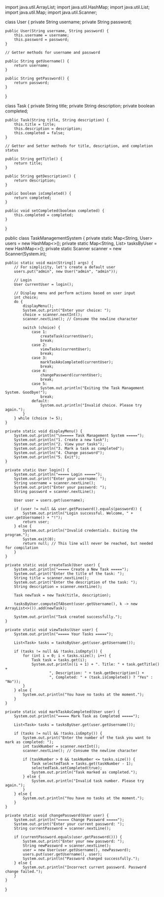 import java.util.ArrayList;
import java.util.HashMap;
import java.util.List;
import java.util.Map;
import java.util.Scanner;

class User {
    private String username;
    private String password;

    public User(String username, String password) {
        this.username = username;
        this.password = password;
    }

    // Getter methods for username and password

    public String getUsername() {
        return username;
    }

    public String getPassword() {
        return password;
    }
}

class Task {
    private String title;
    private String description;
    private boolean completed;

    public Task(String title, String description) {
        this.title = title;
        this.description = description;
        this.completed = false;
    }

    // Getter and Setter methods for title, description, and completion status

    public String getTitle() {
        return title;
    }

    public String getDescription() {
        return description;
    }

    public boolean isCompleted() {
        return completed;
    }

    public void setCompleted(boolean completed) {
        this.completed = completed;
    }
}

public class TaskManagementSystem {
    private static Map<String, User> users = new HashMap<>();
    private static Map<String, List<Task>> tasksByUser = new HashMap<>();
    private static Scanner scanner = new Scanner(System.in);

    public static void main(String[] args) {
        // For simplicity, let's create a default user
        users.put("admin", new User("admin", "admin"));

        // Login
        User currentUser = login();

        // Display menu and perform actions based on user input
        int choice;
        do {
            displayMenu();
            System.out.print("Enter your choice: ");
            choice = scanner.nextInt();
            scanner.nextLine(); // Consume the newline character

            switch (choice) {
                case 1:
                    createTask(currentUser);
                    break;
                case 2:
                    viewTasks(currentUser);
                    break;
                case 3:
                    markTaskAsCompleted(currentUser);
                    break;
                case 4:
                    changePassword(currentUser);
                    break;
                case 5:
                    System.out.println("Exiting the Task Management System. Goodbye!");
                    break;
                default:
                    System.out.println("Invalid choice. Please try again.");
            }
        } while (choice != 5);
    }

    private static void displayMenu() {
        System.out.println("\n===== Task Management System =====");
        System.out.println("1. Create a new task");
        System.out.println("2. View your tasks");
        System.out.println("3. Mark a task as completed");
        System.out.println("4. Change password");
        System.out.println("5. Exit");
    }

    private static User login() {
        System.out.println("===== Login =====");
        System.out.print("Enter your username: ");
        String username = scanner.nextLine();
        System.out.print("Enter your password: ");
        String password = scanner.nextLine();

        User user = users.get(username);

        if (user != null && user.getPassword().equals(password)) {
            System.out.println("Login successful. Welcome, " + user.getUsername() + "!");
            return user;
        } else {
            System.out.println("Invalid credentials. Exiting the program.");
            System.exit(0);
            return null; // This line will never be reached, but needed for compilation
        }
    }

    private static void createTask(User user) {
        System.out.println("===== Create a New Task =====");
        System.out.print("Enter the title of the task: ");
        String title = scanner.nextLine();
        System.out.print("Enter the description of the task: ");
        String description = scanner.nextLine();

        Task newTask = new Task(title, description);

        tasksByUser.computeIfAbsent(user.getUsername(), k -> new ArrayList<>()).add(newTask);

        System.out.println("Task created successfully.");
    }

    private static void viewTasks(User user) {
        System.out.println("===== Your Tasks =====");

        List<Task> tasks = tasksByUser.get(user.getUsername());

        if (tasks != null && !tasks.isEmpty()) {
            for (int i = 0; i < tasks.size(); i++) {
                Task task = tasks.get(i);
                System.out.println((i + 1) + ". Title: " + task.getTitle() +
                        ", Description: " + task.getDescription() +
                        ", Completed: " + (task.isCompleted() ? "Yes" : "No"));
            }
        } else {
            System.out.println("You have no tasks at the moment.");
        }
    }

    private static void markTaskAsCompleted(User user) {
        System.out.println("===== Mark Task as Completed =====");

        List<Task> tasks = tasksByUser.get(user.getUsername());

        if (tasks != null && !tasks.isEmpty()) {
            System.out.print("Enter the number of the task you want to mark as completed: ");
            int taskNumber = scanner.nextInt();
            scanner.nextLine(); // Consume the newline character

            if (taskNumber > 0 && taskNumber <= tasks.size()) {
                Task selectedTask = tasks.get(taskNumber - 1);
                selectedTask.setCompleted(true);
                System.out.println("Task marked as completed.");
            } else {
                System.out.println("Invalid task number. Please try again.");
            }
        } else {
            System.out.println("You have no tasks at the moment.");
        }
    }

    private static void changePassword(User user) {
        System.out.println("===== Change Password =====");
        System.out.print("Enter your current password: ");
        String currentPassword = scanner.nextLine();

        if (currentPassword.equals(user.getPassword())) {
            System.out.print("Enter your new password: ");
            String newPassword = scanner.nextLine();
            user = new User(user.getUsername(), newPassword);
            users.put(user.getUsername(), user);
            System.out.println("Password changed successfully.");
        } else {
            System.out.println("Incorrect current password. Password change failed.");
        }
    }
}
